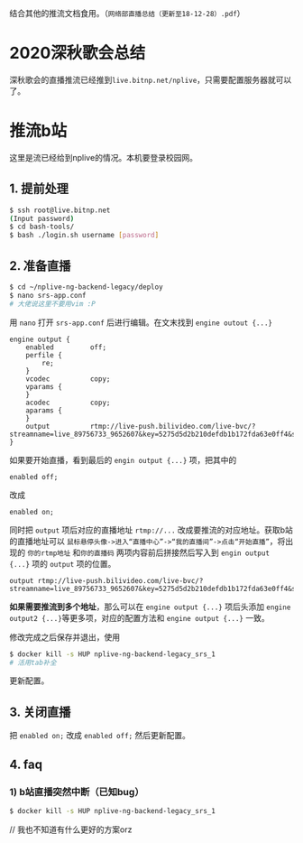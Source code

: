 结合其他的推流文档食用。（`网络部直播总结（更新至18-12-28）.pdf`）

# 2020深秋歌会总结

深秋歌会的直播推流已经推到`live.bitnp.net/nplive`，只需要配置服务器就可以了。

# 推流b站

这里是流已经给到nplive的情况。本机要登录校园网。

## 1. 提前处理

 ``` bash
$ ssh root@live.bitnp.net
(Input password)
$ cd bash-tools/
$ bash ./login.sh username [password]
 ```

## 2. 准备直播

```bash
$ cd ~/nplive-ng-backend-legacy/deploy
$ nano srs-app.conf
# 大佬说这里不要用vim :P
```

用 `nano` 打开 `srs-app.conf` 后进行编辑。在文末找到 `engine outout {...}`

```
engine output {
	enabled         off;
	perfile {
		re;
	}
	vcodec          copy;
	vparams {
	}
	acodec          copy;
	aparams {
	}
	output          rtmp://live-push.bilivideo.com/live-bvc/?streamname=live_89756733_9652607&key=5275d5d2b210defdb1b172fda63e0ff4&schedule=rtmp;
}
```

如果要开始直播，看到最后的 `engin output {...}` 项，把其中的

```
enabled off;
```

改成

```
enabled on;
```

同时把 `output` 项后对应的直播地址 `rtmp://...` 改成要推流的对应地址。获取b站的直播地址可以 `鼠标悬停头像->进入“直播中心”->“我的直播间”->点击“开始直播”`，将出现的 `你的rtmp地址` 和`你的直播码` 两项内容前后拼接然后写入到 `engin output {...}` 项的 `output` 项的位置。

```
output rtmp://live-push.bilivideo.com/live-bvc/?streamname=live_89756733_9652607&key=5275d5d2b210defdb1b172fda63e0ff4&schedule=rtmp;
```

**如果需要推流到多个地址**，那么可以在 `engine output {...}` 项后头添加 `engine output2 {...}`等更多项，对应的配置方法和 `engine output {...}` 一致。

修改完成之后保存并退出，使用

```bash
$ docker kill -s HUP nplive-ng-backend-legacy_srs_1
# 活用tab补全
```

更新配置。

## 3. 关闭直播

把 `enabled on;` 改成 `enabled off;` 然后更新配置。

## 4. faq

### 1) b站直播突然中断（已知bug）

```bash
$ docker kill -s HUP nplive-ng-backend-legacy_srs_1
```

// 我也不知道有什么更好的方案orz